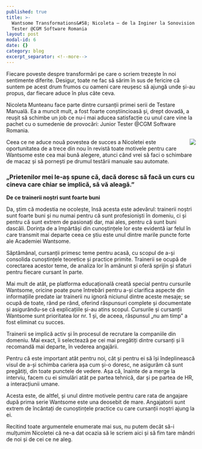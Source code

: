 ```yaml
---
published: true
title: >-
  Wantsome Transformations&#58; Nicoleta – de la Inginer la Sonovision la Junior
  Tester @CGM Software Romania
layout: post
modal-id: 6
date: {}
category: blog
excerpt_separator: <!--more-->
---
```

Fiecare poveste despre transformări pe care o scriem trezește în noi sentimente diferite. Desigur, toate ne fac să sărim în sus de fericire că suntem pe acest drum frumos cu oameni care reușesc să ajungă unde și-au propus, dar fiecare aduce în plus câte ceva.

Nicoleta Munteanu face parte dintre cursanții primei serii de Testare Manuală. Ea a muncit mult, a fost foarte conștiincioasă și, drept dovadă, a reușit să schimbe un job ce nu-i mai aducea satisfacție cu unul care vine la pachet cu o sumedenie de provocări: Junior Tester @CGM Software Romania.
<!--more-->

<img src="{{ site.url }}/img/blog/nicoleta.JPG" class="img-responsive img-square" align="right"/> Ceea ce ne aduce nouă povestea de succes a Nicoletei este oportunitatea de a trece din nou în revistă toate motivele pentru care Wantsome este cea mai bună alegere, atunci când vrei să faci o schimbare de macaz și să pornești pe drumul testării manuale sau automate.

### „Prietenilor mei le-aș spune că, dacă doresc să facă un curs cu cineva care chiar se implică, să vă aleagă.”

**De ce trainerii noștri sunt foarte buni**

Da, știm că modestia ne ocolește, însă acesta este adevărul: trainerii noștri sunt foarte buni și nu numai pentru că sunt profesioniști în domeniu, ci și pentru că sunt extrem de pasionați dar, mai ales, pentru că sunt buni dascăli. Dorința de a împărtăși din cunoștințele lor este evidentă iar felul în care transmit mai departe ceea ce știu este unul dintre marile puncte forte ale Academiei Wantsome.

Săptămânal, cursanții primesc teme pentru acasă, cu scopul de a-și consolida cunoștințele teoretice și practice primite. Trainerii se ocupă de corectarea acestor teme, de analiza lor în amănunt și oferă sprijin și sfaturi pentru fiecare cursant în parte.

Mai mult de atât, pe platforma educațională creată special pentru cursurile Wantsome, oricine poate pune întrebări pentru a-și clarifica aspecte din informațiile predate iar trainerii nu ignoră niciunul dintre aceste mesaje; se ocupă de toate, rând pe rând, oferind răspunsuri complete și documentate și asigurându-se că explicațiile și-au atins scopul. Cursurile și cursanții Wantsome sunt prioritatea lor nr. 1 și, de aceea, răspunsul „nu am timp” a fost eliminat cu succes.

Trainerii se implică activ și în procesul de recrutare la companiile din domeniu. Mai exact, îi selectează pe cei mai pregătiți dintre cursanți și îi recomandă mai departe, în vederea angajării.

Pentru că este important atât pentru noi, cât și pentru ei să își îndeplinească visul de a-și schimba cariera așa cum și-o doresc, ne asigurăm că sunt pregătiți, din toate punctele de vedere. Așa că, înainte de a merge la interviu, facem cu ei simulări atât pe partea tehnică, dar și pe partea de HR, a interacțiunii umane.

Acesta este, de altfel, și unul dintre motivele pentru care rata de angajare după prima serie Wantsome este una deosebit de mare. Angajatorii sunt extrem de încântați de cunoștințele practice cu care cursanții noștri ajung la ei.

Recitind toate argumentele enumerate mai sus, nu putem decât să-i mulțumim Nicoletei că ne-a dat ocazia să le scriem aici și să fim tare mândri de noi și de cei ce ne aleg.
